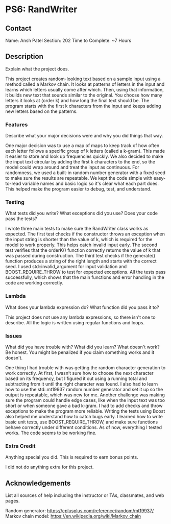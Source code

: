 # PS6: RandWriter

## Contact
Name: Ansh Patel
Section: 202
Time to Complete: ~7 Hours


## Description
Explain what the project does.

This project creates random-looking text based on a sample input using a method called a Markov chain. It looks at patterns of letters in the input and learns which letters usually come after which. Then, using that information, it builds new text that sounds similar to the original. You choose how many letters it looks at (order k) and how long the final text should be. The program starts with the first k characters from the input and keeps adding new letters based on the patterns.

### Features
Describe what your major decisions were and why you did things that way.

One major decision was to use a map of maps to keep track of how often each letter follows a specific group of k letters (called a k-gram). This made it easier to store and look up frequencies quickly. We also decided to make the input text circular by adding the first k characters to the end, so the model could wrap around and treat the input as continuous. For randomness, we used a built-in random number generator with a fixed seed to make sure the results are repeatable. We kept the code simple with easy-to-read variable names and basic logic so it's clear what each part does. This helped make the program easier to debug, test, and understand.

### Testing
What tests did you write?  What exceptions did you use?  Does your code pass the tests?

I  wrote three main tests to make sure the RandWriter class works as expected. The first test checks if the constructor throws an exception when the input string is shorter than the value of k, which is required for the model to work properly. This helps catch invalid input early. The second test verifies that the orderK() function correctly returns the value of k that was passed during construction. The third test checks if the generate() function produces a string of the right length and starts with the correct seed. I used std::invalid_argument for input validation and BOOST_REQUIRE_THROW to test for expected exceptions. All the tests pass successfully, which shows that the main functions and error handling in the code are working correctly.

### Lambda
What does your lambda expression do?  What function did you pass it to?

This project does not use any lambda expressions, so there isn't one to describe. All the logic is written using regular functions and loops.

### Issues
What did you have trouble with?  What did you learn?  What doesn't work?  Be honest.  You might be penalized if you claim something works and it doesn't.

One thing I had trouble with was getting the random character generation to work correctly. At first, I wasn’t sure how to choose the next character based on its frequency, but I figured it out using a running total and subtracting from it until the right character was found. I also had to learn how to use the std::mt19937 random number generator and set it up so the output is repeatable, which was new for me. Another challenge was making sure the program could handle edge cases, like when the input text was too short or when someone gave a bad k-gram. I had to add checks and throw exceptions to make the program more reliable. Writing the tests using Boost also helped me understand how to catch bugs early. I learned how to write basic unit tests, use BOOST_REQUIRE_THROW, and make sure functions behave correctly under different conditions. As of now, everything I tested works. The code seems to be working fine.

### Extra Credit
Anything special you did.  This is required to earn bonus points.

I did not do anything extra for this project.

## Acknowledgements
List all sources of help including the instructor or TAs, classmates, and web pages.

Random generator: https://cplusplus.com/reference/random/mt19937/
Markov chain model: https://en.wikipedia.org/wiki/Markov_chain
